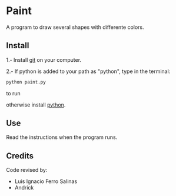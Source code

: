 # Paint
A program to draw several shapes with differente colors.

## Install
1.- Install [git] on your computer.

2.- If python is added to your path as "python", type in the terminal:

```sh
python paint.py
```

to run


otherwise install [python].

## Use
Read the instructions when the program runs.

## Credits
Code revised by:
- Luis Ignacio Ferro Salinas
- Andrick

[git]: <https://git-scm.com/book/en/v2/Getting-Started-Installing-Git>
[python]: <https://www.python.org/downloads/>
